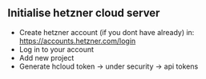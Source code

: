 ## Initialise hetzner cloud server
- Create hetzner account (if you dont have already) in: https://accounts.hetzner.com/login
- Log in to your account
- Add new project
- Generate hcloud token -> under security -> api tokens
